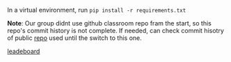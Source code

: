In a virtual environment, run `pip install -r requirements.txt`

__Note__: Our group didnt use github classroom repo fram the start, so this repo's commit history is not complete. 
If needed, can check commit hisotry of public [repo](https://github.com/KhalilMehalli/Project-SFML) used until the switch to this one.

[leadeboard](https://f422leaderboard.pythonanywhere.com/submit)